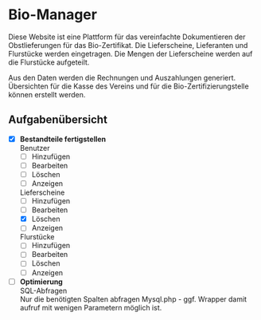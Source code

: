 # Bio-Manager
Diese Website ist eine Plattform für das vereinfachte Dokumentieren der Obstlieferungen für das Bio-Zertifikat.
Die Lieferscheine, Lieferanten und Flurstücke werden eingetragen. Die Mengen der Lieferscheine werden auf die Flurstücke aufgeteilt.

Aus den Daten werden die Rechnungen und Auszahlungen generiert. Übersichten für die Kasse des Vereins und für die Bio-Zertifizierungstelle können erstellt werden.

## Aufgabenübersicht
- [x] **Bestandteile fertigstellen**  
  Benutzer
    - [ ] Hinzufügen
    - [ ] Bearbeiten
    - [ ] Löschen
    - [ ] Anzeigen
  
  Lieferscheine
    - [ ] Hinzufügen
    - [ ] Bearbeiten
    - [x] Löschen
    - [ ] Anzeigen
  
  Flurstücke
    - [ ] Hinzufügen
    - [ ] Bearbeiten
    - [ ] Löschen
    - [ ] Anzeigen

- [ ] **Optimierung**  
  SQL-Abfragen  
  Nur die benötigten Spalten abfragen
  Mysql.php - ggf. Wrapper damit aufruf mit wenigen Parametern möglich ist.
